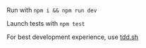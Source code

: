 Run with `npm i && npm run dev`

Launch tests with `npm test`

For best development experience, use [tdd.sh](https://tdd.sh/)
